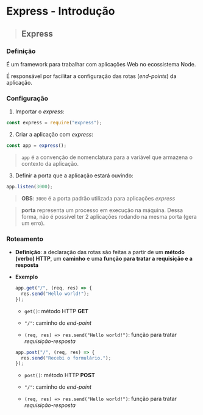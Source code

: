 # Express - Introdução

> ## **Express**

### **Definição**

É um framework para trabalhar com aplicações Web no ecossistema Node.

É responsável por facilitar a configuração das rotas (*end-points*) da aplicação.

### **Configuração**

1. Importar o *express*:

  ```js
  const express = require("express");
  ```

2. Criar a aplicação com *express*:

  ```js
  const app = express();
  ```

  > `app` é a convenção de nomenclatura para a variável que armazena o contexto da aplicação.

3. Definir a porta que a aplicação estará ouvindo:

  ```js
  app.listen(3000);
  ```

  > **OBS**: `3000` é a porta padrão utilizada para aplicações *express*

  > **porta** representa um processo em execução na máquina. Dessa forma, não é possível ter 2 aplicações rodando na mesma porta (gera um erro).

### **Roteamento**

* **Definição**: a declaração das rotas são feitas a partir de um **método (verbo) HTTP**, um **caminho** e uma **função para tratar a requisição e a resposta**

* **Exemplo**

  ```js
  app.get("/", (req, res) => {
    res.send("Hello world!");
  });
  ```

  * `get()`: método HTTP **GET**

  * `"/"`: caminho do *end-point*

  * `(req, res) => res.send("Hello world!")`: função para tratar *requisição-resposta*

  ```js
  app.post("/", (req, res) => {
    res.send("Recebi o formulário.");
  });
  ```

  * `post()`: método HTTP **POST**

  * `"/"`: caminho do *end-point*

  * `(req, res) => res.send("Hello world!")`: função para tratar *requisição-resposta*